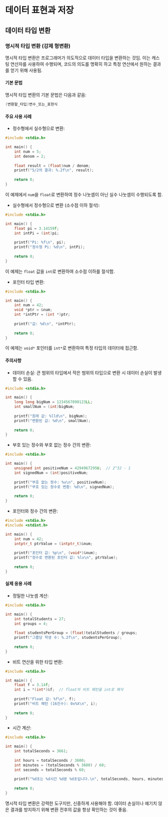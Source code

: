 # 데이터 표현과 저장

## 데이터 타입 변환

### 명시적 타입 변환 (강제 형변환)

명시적 타입 변환은 프로그래머가 의도적으로 데이터 타입을 변환하는 것임. 이는 캐스팅 연산자를 사용하여 수행되며, 코드의 의도를 명확히 하고 특정 연산에서 원하는 결과를 얻기 위해 사용됨.

#### 기본 문법

명시적 타입 변환의 기본 문법은 다음과 같음:

```c
(변환할_타입)변수_또는_표현식
```

#### 주요 사용 사례

- 정수형에서 실수형으로 변환:

```c
#include <stdio.h>

int main() {
    int num = 5;
    int denom = 2;
    
    float result = (float)num / denom;
    printf("5/2의 결과: %.2f\n", result);
    
    return 0;
}
```

이 예제에서 `num`을 `float`로 변환하여 정수 나눗셈이 아닌 실수 나눗셈이 수행되도록 함.

- 실수형에서 정수형으로 변환 (소수점 이하 절삭):

```c
#include <stdio.h>

int main() {
    float pi = 3.14159f;
    int intPi = (int)pi;
    
    printf("Pi: %f\n", pi);
    printf("정수형 Pi: %d\n", intPi);
    
    return 0;
}
```

이 예제는 `float` 값을 `int`로 변환하여 소수점 이하를 절삭함.

- 포인터 타입 변환:

```c
#include <stdio.h>

int main() {
    int num = 42;
    void *ptr = &num;
    int *intPtr = (int *)ptr;
    
    printf("값: %d\n", *intPtr);
    
    return 0;
}
```

이 예제는 `void*` 포인터를 `int*`로 변환하여 특정 타입의 데이터에 접근함.

#### 주의사항

- 데이터 손실:
   큰 범위의 타입에서 작은 범위의 타입으로 변환 시 데이터 손실이 발생할 수 있음.

```c
#include <stdio.h>

int main() {
    long long bigNum = 1234567890123LL;
    int smallNum = (int)bigNum;
    
    printf("원래 값: %lld\n", bigNum);
    printf("변환된 값: %d\n", smallNum);
    
    return 0;
}
```

- 부호 있는 정수와 부호 없는 정수 간의 변환:

```c
#include <stdio.h>

int main() {
    unsigned int positiveNum = 4294967295U;  // 2^32 - 1
    int signedNum = (int)positiveNum;
    
    printf("부호 없는 정수: %u\n", positiveNum);
    printf("부호 있는 정수로 변환: %d\n", signedNum);
    
    return 0;
}
```

- 포인터와 정수 간의 변환:

```c
#include <stdio.h>
#include <stdint.h>

int main() {
    int num = 42;
    intptr_t ptrValue = (intptr_t)&num;
    
    printf("포인터 값: %p\n", (void*)&num);
    printf("정수로 변환된 포인터 값: %lx\n", ptrValue);
    
    return 0;
}
```

#### 실제 응용 사례

- 정밀한 나눗셈 계산:

```c
#include <stdio.h>

int main() {
    int totalStudents = 27;
    int groups = 4;
    
    float studentsPerGroup = (float)totalStudents / groups;
    printf("그룹당 학생 수: %.2f\n", studentsPerGroup);
    
    return 0;
}
```

- 비트 연산을 위한 타입 변환:

```c
#include <stdio.h>

int main() {
    float f = 3.14f;
    int i = *(int*)&f;  // float의 비트 패턴을 int로 해석
    
    printf("Float 값: %f\n", f);
    printf("비트 패턴 (16진수): 0x%X\n", i);
    
    return 0;
}
```

- 시간 계산:

```c
#include <stdio.h>

int main() {
    int totalSeconds = 3661;
    
    int hours = totalSeconds / 3600;
    int minutes = (totalSeconds % 3600) / 60;
    int seconds = totalSeconds % 60;
    
    printf("%d초는 %d시간 %d분 %d초입니다.\n", totalSeconds, hours, minutes, seconds);
    
    return 0;
}
```

명시적 타입 변환은 강력한 도구지만, 신중하게 사용해야 함. 데이터 손실이나 예기치 않은 결과를 방지하기 위해 변환 전후의 값을 항상 확인하는 것이 좋음.
